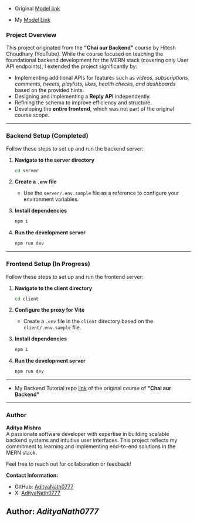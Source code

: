 - Original [Model link](https://app.eraser.io/workspace/YtPqZ1VogxGy1jzIDkzj?origin=share)

- My [Model Link]()
<!-- will add it soon, when I create the visualization of it-->


### Project Overview

This project originated from the **"Chai aur Backend"** course by Hitesh Choudhary (YouTube). While the course focused on teaching the foundational backend development for the MERN stack (covering only User API endpoints), I extended the project significantly by:  
- Implementing additional APIs for features such as *videos, subscriptions, comments, tweets, playlists, likes, health checks, and dashboards* based on the provided hints.  
- Designing and implementing a **Reply API** independently.  
- Refining the schema to improve efficiency and structure.  
- Developing the **entire frontend**, which was not part of the original course scope.

---

### Backend Setup (Completed)

Follow these steps to set up and run the backend server:

1. **Navigate to the server directory**  
   ```bash
   cd server
   ```

2. **Create a `.env` file**  
   - Use the `server/.env.sample` file as a reference to configure your environment variables.

3. **Install dependencies**  
   ```bash
   npm i
   ```

4. **Run the development server**  
   ```bash
   npm run dev
   ```

---

### Frontend Setup (In Progress)

Follow these steps to set up and run the frontend server:

1. **Navigate to the client directory**  
   ```bash
   cd client
   ```

2. **Configure the proxy for Vite**  
   - Create a `.env` file in the `client` directory based on the `client/.env.sample` file.

3. **Install dependencies**  
   ```bash
   npm i
   ```

4. **Run the development server**  
   ```bash
   npm run dev
   ```

---

- My Backend Tutorial repo [link](https://github.com/AdityaNath0777/JS_Backend) of the original course of **"Chai aur Backend"**

---

### Author

**Aditya Mishra**  
A passionate software developer with expertise in building scalable backend systems and intuitive user interfaces. This project reflects my commitment to learning and implementing end-to-end solutions in the MERN stack.  

Feel free to reach out for collaboration or feedback!  

**Contact Information:**  
- GitHub: [AdityaNath0777](https://github.com/AdityaNath0777)
- X: [AdityaNath0777](https://x.com/AdityaNath0777)

## Author: *AdityaNath0777*

